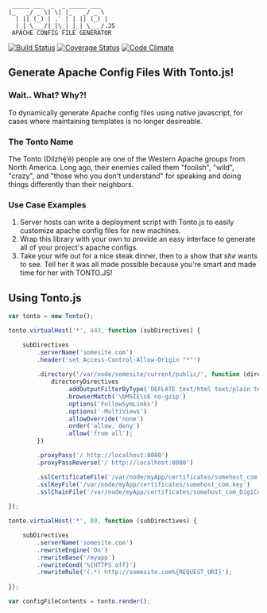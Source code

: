 ```
 _____ ___  _  _ _____ ___  
|_   _/ _ \| \| |_   _/ _ \ 
  | || (_) | .` | | || (_) |
  |_| \___/|_|\_| |_| \___/.JS
 APACHE CONFIG FILE GENERATOR
```
[![Build Status](https://travis-ci.org/FreeAllMedia/tonto.png?branch=master)](https://travis-ci.org/FreeAllMedia/tonto)
[![Coverage Status](https://coveralls.io/repos/FreeAllMedia/tonto/badge.png)](https://coveralls.io/r/FreeAllMedia/tonto)
[![Code Climate](https://codeclimate.com/repos/52eb567fe30ba03a3200228b/badges/8211b5ff104e1d7c1d51/gpa.png)](https://codeclimate.com/repos/52eb567fe30ba03a3200228b/feed)

## Generate Apache Config Files With Tonto.js!

### Wait.. What? Why?!

To dynamically generate Apache config files using native javascript, for cases where maintaining templates is no longer desireable.

### The Tonto Name

The Tonto (Dilzhę́’é) people are one of the Western Apache groups from North America. Long ago, their enemies called them "foolish", "wild", "crazy", and "those who you don't understand" for speaking and doing things differently than their neighbors.

### Use Case Examples

1. Server hosts can write a deployment script with Tonto.js to easily customize apache config files for new machines.
2. Wrap this library with your own to provide an easy interface to generate all of your project's apache configs.
3. Take your wife out for a nice steak dinner, then to a show that *she* wants to see. Tell her it was all made possible because you're smart and made time for her with TONTO.JS!

## Using Tonto.js

```javascript
var tonto = new Tonto();

tonto.virtualHost('*', 443, function (subDirectives) {

    subDirectives
        .serverName('somesite.com')
        .header('set Access-Control-Allow-Origin "*"')
        
        .directory('/var/node/somesite/current/public/', function (directoryDirectives) {
            directoryDirectives
                .addOutputFilterByType('DEFLATE text/html text/plain text/xml text/css text/javascript application/x-javascript')
                .browserMatch('\bMSIE\s6 no-gzip')
                .options('FollowSymLinks')
                .options('-MultiViews')
                .allowOverride('none')
                .order('allow, deny')
                .allow('from all');
        })

        .proxyPass('/ http://localhost:8080')
        .proxyPassReverse('/ http://localhost:8080')

        .sslCertificateFile('/var/node/myApp/certificates/somehost_com.crt')
        .sslKeyFile('/var/node/myApp/certificates/somehost_com.key')
        .sslChainFile('/var/node/myApp/certificates/somehost_com_DigiCertCA.crt');
        
});

tonto.virtualHost('*', 80, function (subDirectives) {

    subDirectives
        .serverName('somesite.com')
        .rewriteEngine('On')
        .rewriteBase('/myapp')
        .rewriteCond('%{HTTPS off}')
        .rewriteRule('(.*) http://somesite.com%{REQUEST_URI}');
    
});

var configFileContents = tonto.render();

```
                                                             